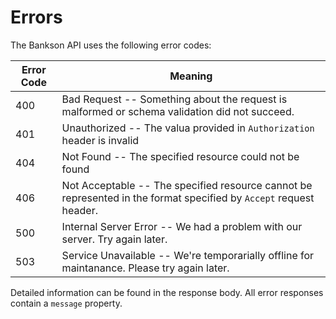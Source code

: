 # Errors

The Bankson API uses the following error codes:


Error Code | Meaning
---------- | -------
400 | Bad Request -- Something about the request is malformed or schema validation did not succeed.
401 | Unauthorized -- The valua provided in `Authorization` header is invalid
404 | Not Found -- The specified resource could not be found
406 | Not Acceptable -- The specified resource cannot be represented in the format specified by `Accept` request header.
500 | Internal Server Error -- We had a problem with our server. Try again later.
503 | Service Unavailable -- We're temporarially offline for maintanance. Please try again later.

Detailed information can be found in the response body. All error responses contain a `message` property.
